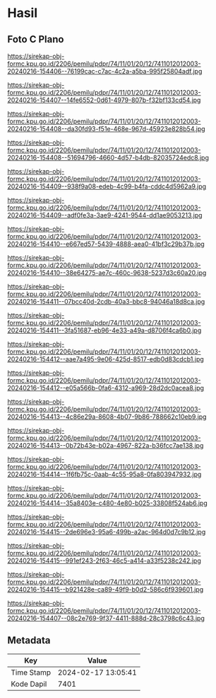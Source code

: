 # Hasil

## Foto C Plano

https://sirekap-obj-formc.kpu.go.id/2206/pemilu/pdpr/74/11/01/20/12/7411012012003-20240216-154406--76199cac-c7ac-4c2a-a5ba-995f25804adf.jpg

https://sirekap-obj-formc.kpu.go.id/2206/pemilu/pdpr/74/11/01/20/12/7411012012003-20240216-154407--14fe6552-0d61-4979-807b-f32bf133cd54.jpg

https://sirekap-obj-formc.kpu.go.id/2206/pemilu/pdpr/74/11/01/20/12/7411012012003-20240216-154408--da30fd93-f51e-468e-967d-45923e828b54.jpg

https://sirekap-obj-formc.kpu.go.id/2206/pemilu/pdpr/74/11/01/20/12/7411012012003-20240216-154408--51694796-4660-4d57-b4db-82035724edc8.jpg

https://sirekap-obj-formc.kpu.go.id/2206/pemilu/pdpr/74/11/01/20/12/7411012012003-20240216-154409--938f9a08-edeb-4c99-b4fa-cddc4d5962a9.jpg

https://sirekap-obj-formc.kpu.go.id/2206/pemilu/pdpr/74/11/01/20/12/7411012012003-20240216-154409--adf0fe3a-3ae9-4241-9544-dd1ae9053213.jpg

https://sirekap-obj-formc.kpu.go.id/2206/pemilu/pdpr/74/11/01/20/12/7411012012003-20240216-154410--e667ed57-5439-4888-aea0-41bf3c29b37b.jpg

https://sirekap-obj-formc.kpu.go.id/2206/pemilu/pdpr/74/11/01/20/12/7411012012003-20240216-154410--38e64275-ae7c-460c-9638-5237d3c60a20.jpg

https://sirekap-obj-formc.kpu.go.id/2206/pemilu/pdpr/74/11/01/20/12/7411012012003-20240216-154411--07bcc40d-2cdb-40a3-bbc8-94046a18d8ca.jpg

https://sirekap-obj-formc.kpu.go.id/2206/pemilu/pdpr/74/11/01/20/12/7411012012003-20240216-154411--3fa51687-eb96-4e33-a49a-d8706f4ca6b0.jpg

https://sirekap-obj-formc.kpu.go.id/2206/pemilu/pdpr/74/11/01/20/12/7411012012003-20240216-154412--aae7a495-9e06-425d-8517-edb0d83cdcb1.jpg

https://sirekap-obj-formc.kpu.go.id/2206/pemilu/pdpr/74/11/01/20/12/7411012012003-20240216-154412--e05a566b-0fa6-4312-a969-28d2dc0acea8.jpg

https://sirekap-obj-formc.kpu.go.id/2206/pemilu/pdpr/74/11/01/20/12/7411012012003-20240216-154413--4c86e29a-8608-4b07-9b86-788662c10eb9.jpg

https://sirekap-obj-formc.kpu.go.id/2206/pemilu/pdpr/74/11/01/20/12/7411012012003-20240216-154413--0b72b43e-b02a-4967-822a-b36fcc7ae138.jpg

https://sirekap-obj-formc.kpu.go.id/2206/pemilu/pdpr/74/11/01/20/12/7411012012003-20240216-154414--1f6fb75c-0aab-4c55-95a8-0fa803947932.jpg

https://sirekap-obj-formc.kpu.go.id/2206/pemilu/pdpr/74/11/01/20/12/7411012012003-20240216-154414--35a8403e-c480-4e80-b025-33808f524ab6.jpg

https://sirekap-obj-formc.kpu.go.id/2206/pemilu/pdpr/74/11/01/20/12/7411012012003-20240216-154415--2de696e3-95a6-499b-a2ac-964d0d7c9b12.jpg

https://sirekap-obj-formc.kpu.go.id/2206/pemilu/pdpr/74/11/01/20/12/7411012012003-20240216-154415--991ef243-2f63-46c5-a414-a33f5238c242.jpg

https://sirekap-obj-formc.kpu.go.id/2206/pemilu/pdpr/74/11/01/20/12/7411012012003-20240216-154415--b921428e-ca89-49f9-b0d2-586c6f939601.jpg

https://sirekap-obj-formc.kpu.go.id/2206/pemilu/pdpr/74/11/01/20/12/7411012012003-20240216-154407--08c2e769-9f37-4411-888d-28c3798c6c43.jpg


## Metadata

| Key        | Value               |
| ---------- | ------------------- |
| Time Stamp | 2024-02-17 13:05:41 |
| Kode Dapil | 7401                |



